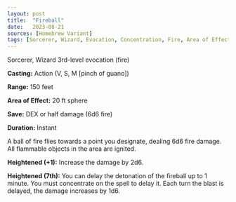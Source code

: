 ```yaml
---
layout: post
title:  "Fireball"
date:   2023-08-21
sources: [Homebrew Variant]
tags: [Sorcerer, Wizard, Evocation, Concentration, Fire, Area of Effect ]
---
```


Sorcerer, Wizard
3rd-level evocation (fire)

**Casting:** Action (V, S, M [pinch of guano])

**Range:** 150 feet 

**Area of Effect:** 20 ft sphere

**Save:** DEX or half damage (6d6 fire)

**Duration:** Instant

A ball of fire flies towards a point you designate, dealing 6d6 fire damage. All flammable objects in the area are ignited. 

**Heightened (+1):** Increase the damage by 2d6. 

**Heightened (7th):**  You can delay the detonation of the fireball up to 1 minute. You must concentrate on the spell to delay it. Each turn the blast is delayed, the damage increases by 1d6. 

